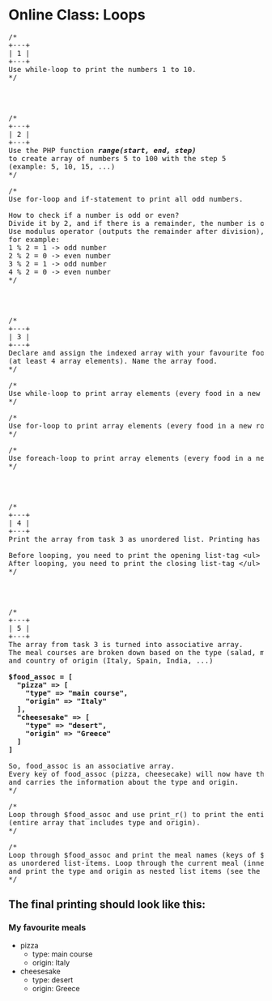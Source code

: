 # Online Class: Loops
<pre>
/*
+---+
| 1 |
+---+
Use while-loop to print the numbers 1 to 10.
*/




/*
+---+
| 2 |
+---+
Use the PHP function <strong><em>range(start, end, step)</em></strong> 
to create array of numbers 5 to 100 with the step 5 
(example: 5, 10, 15, ...)
*/

/*
Use for-loop and if-statement to print all odd numbers.

How to check if a number is odd or even? 
Divide it by 2, and if there is a remainder, the number is odd. 
Use modulus operator (outputs the remainder after division), 
for example: 
1 % 2 = 1 -> odd number
2 % 2 = 0 -> even number
3 % 2 = 1 -> odd number
4 % 2 = 0 -> even number
*/




/*
+---+
| 3 |
+---+
Declare and assign the indexed array with your favourite food 
(at least 4 array elements). Name the array food.
*/

/*
Use while-loop to print array elements (every food in a new row).
*/

/*
Use for-loop to print array elements (every food in a new row).
*/

/*
Use foreach-loop to print array elements (every food in a new row).
*/




/*
+---+
| 4 |
+---+
Print the array from task 3 as unordered list. Printing has to be done inside the for-loop.

Before looping, you need to print the opening list-tag &lt;ul&gt;
After looping, you need to print the closing list-tag &lt;/ul&gt;
*/




/*
+---+
| 5 |
+---+
The array from task 3 is turned into associative array. 
The meal courses are broken down based on the type (salad, main course, dessert, ...) 
and country of origin (Italy, Spain, India, ...)
<strong>
$food_assoc = [
  "pizza" => [
    "type" => "main course",
    "origin" => "Italy"
  ],
  "cheesesake" => [
    "type" => "desert",
    "origin" => "Greece"
  ]
]
</strong>
So, food_assoc is an associative array. 
Every key of food_assoc (pizza, cheesecake) will now have the value that is associative array itself 
and carries the information about the type and origin.
*/

/*
Loop through $food_assoc and use print_r() to print the entire meal course 
(entire array that includes type and origin).
*/

/*
Loop through $food_assoc and print the meal names (keys of $food_assoc)
as unordered list-items. Loop through the current meal (inner loop through sub-array) 
and print the type and origin as nested list items (see the example below).
*/
</pre>

## The final printing should look like this: 

### My favourite meals
+ pizza
  + type: main course
  + origin: Italy
+ cheesesake
  + type: desert
  + origin: Greece

